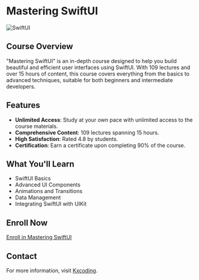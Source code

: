 # Mastering SwiftUI

![SwiftUI](https://kxcodingblob.blob.core.windows.net/cover/mastering-swiftui@800x.webp)

## Course Overview
"Mastering SwiftUI" is an in-depth course designed to help you build beautiful and efficient user interfaces using SwiftUI. With 109 lectures and over 15 hours of content, this course covers everything from the basics to advanced techniques, suitable for both beginners and intermediate developers.

## Features
- **Unlimited Access**: Study at your own pace with unlimited access to the course materials.
- **Comprehensive Content**: 109 lectures spanning 15 hours.
- **High Satisfaction**: Rated 4.8 by students.
- **Certification**: Earn a certificate upon completing 90% of the course.

## What You'll Learn
- SwiftUI Basics
- Advanced UI Components
- Animations and Transitions
- Data Management
- Integrating SwiftUI with UIKit

## Enroll Now
[Enroll in Mastering SwiftUI](https://www.kxcoding.com/course/mastering-swiftui)

## Contact
For more information, visit [Kxcoding](https://www.kxcoding.com).
